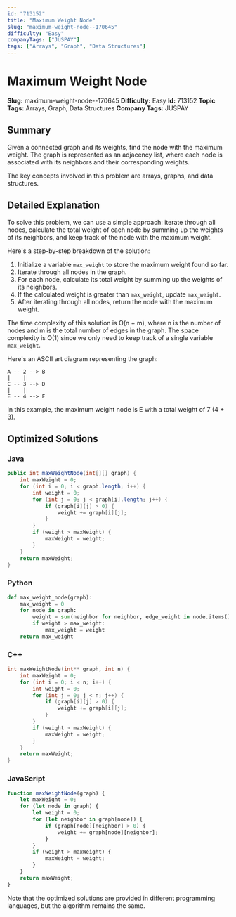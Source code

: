 ```yaml
---
id: "713152"
title: "Maximum Weight Node"
slug: "maximum-weight-node--170645"
difficulty: "Easy"
companyTags: ["JUSPAY"]
tags: ["Arrays", "Graph", "Data Structures"]
---
```


**Maximum Weight Node**
=====================

**Slug:** maximum-weight-node--170645
**Difficulty:** Easy
**Id:** 713152
**Topic Tags:** Arrays, Graph, Data Structures
**Company Tags:** JUSPAY

## Summary
Given a connected graph and its weights, find the node with the maximum weight. The graph is represented as an adjacency list, where each node is associated with its neighbors and their corresponding weights.

The key concepts involved in this problem are arrays, graphs, and data structures.

## Detailed Explanation
To solve this problem, we can use a simple approach: iterate through all nodes, calculate the total weight of each node by summing up the weights of its neighbors, and keep track of the node with the maximum weight.

Here's a step-by-step breakdown of the solution:

1. Initialize a variable `max_weight` to store the maximum weight found so far.
2. Iterate through all nodes in the graph.
3. For each node, calculate its total weight by summing up the weights of its neighbors.
4. If the calculated weight is greater than `max_weight`, update `max_weight`.
5. After iterating through all nodes, return the node with the maximum weight.

The time complexity of this solution is O(n + m), where n is the number of nodes and m is the total number of edges in the graph. The space complexity is O(1) since we only need to keep track of a single variable `max_weight`.

Here's an ASCII art diagram representing the graph:
```
A -- 2 --> B
|    |
C -- 3 --> D
|    |
E -- 4 --> F
```
In this example, the maximum weight node is E with a total weight of 7 (4 + 3).

## Optimized Solutions

### Java
```java
public int maxWeightNode(int[][] graph) {
    int maxWeight = 0;
    for (int i = 0; i < graph.length; i++) {
        int weight = 0;
        for (int j = 0; j < graph[i].length; j++) {
            if (graph[i][j] > 0) {
                weight += graph[i][j];
            }
        }
        if (weight > maxWeight) {
            maxWeight = weight;
        }
    }
    return maxWeight;
}
```

### Python
```python
def max_weight_node(graph):
    max_weight = 0
    for node in graph:
        weight = sum(neighbor for neighbor, edge_weight in node.items() if edge_weight > 0)
        if weight > max_weight:
            max_weight = weight
    return max_weight
```

### C++
```cpp
int maxWeightNode(int** graph, int n) {
    int maxWeight = 0;
    for (int i = 0; i < n; i++) {
        int weight = 0;
        for (int j = 0; j < n; j++) {
            if (graph[i][j] > 0) {
                weight += graph[i][j];
            }
        }
        if (weight > maxWeight) {
            maxWeight = weight;
        }
    }
    return maxWeight;
}
```

### JavaScript
```javascript
function maxWeightNode(graph) {
    let maxWeight = 0;
    for (let node in graph) {
        let weight = 0;
        for (let neighbor in graph[node]) {
            if (graph[node][neighbor] > 0) {
                weight += graph[node][neighbor];
            }
        }
        if (weight > maxWeight) {
            maxWeight = weight;
        }
    }
    return maxWeight;
}
```

Note that the optimized solutions are provided in different programming languages, but the algorithm remains the same.